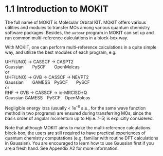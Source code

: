 # 1.1 Introduction to MOKIT
The full name of MOKIT is Molecular Orbital KIT. MOKIT offers various utilities
and modules to transfer MOs among various quantum chemistry software packages.
Besides, the `automr` program in MOKIT can set up and run common multi-reference
calculations in a block-box way.

With MOKIT, one can perform multi-reference calculations in a quite simple way,
and utilize the best modules of each program, e.g.

  UHF(UNO) -> CASSCF -> CASPT2  
  Gaussian&emsp;&emsp;PySCF&emsp;&emsp;OpenMolcas  
or  
  UHF(UNO) -> GVB    -> CASSCF -> NEVPT2  
  Gaussian&emsp;&emsp;GAMESS&emsp;PySCF&emsp;&emsp;PySCF  
or  
  RHF      -> GVB    -> CASSCF -> ic-MRCISD+Q  
  Gaussian GAMESS&emsp;PySCF&emsp;OpenMolcas  

Negligible energy loss (usually < 1e<sup>-6</sup> a.u., for the same wave function
method in two programs) are ensured during transferring MOs, since the basis order
of angular momentum up to H(i.e. *l*=5) is explicitly considered.

Note that although MOKIT aims to make the multi-reference calculations block-box,
the users are still required to have practical experiences of quantum chemistry
computations (e.g. familiar with routine DFT calculations in Gaussian). You are
encouraged to learn how to use Gaussian first if you are a fresh hand. See Appendix
A2 for more information.

